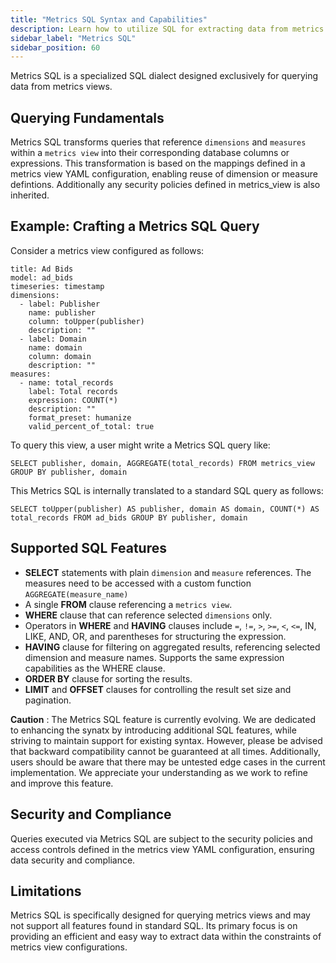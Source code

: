 ```yaml
---
title: "Metrics SQL Syntax and Capabilities"
description: Learn how to utilize SQL for extracting data from metrics views effectively.
sidebar_label: "Metrics SQL"
sidebar_position: 60
---
```



<!-- WARNING: There are links to this page in source code. If you move it, find and replace the links and consider adding a redirect in docusaurus.config.js. -->

Metrics SQL is a specialized SQL dialect designed exclusively for querying data from metrics views.

## Querying Fundamentals
Metrics SQL transforms queries that reference `dimensions` and `measures` within a `metrics view` into their corresponding database columns or expressions. This transformation is based on the mappings defined in a metrics view YAML configuration, enabling reuse of dimension or measure defintions. Additionally any security policies defined in metrics_view is also inherited.

## Example: Crafting a Metrics SQL Query

Consider a metrics view configured as follows:
```
title: Ad Bids
model: ad_bids
timeseries: timestamp
dimensions:
  - label: Publisher
    name: publisher
    column: toUpper(publisher)
    description: ""
  - label: Domain
    name: domain
    column: domain
    description: ""
measures:
  - name: total_records
    label: Total records
    expression: COUNT(*)
    description: ""
    format_preset: humanize
    valid_percent_of_total: true
```

To query this view, a user might write a Metrics SQL query like:
```
SELECT publisher, domain, AGGREGATE(total_records) FROM metrics_view GROUP BY publisher, domain
```
This Metrics SQL is internally translated to a standard SQL query as follows:
```
SELECT toUpper(publisher) AS publisher, domain AS domain, COUNT(*) AS total_records FROM ad_bids GROUP BY publisher, domain
```

## Supported SQL Features

- **SELECT** statements with plain `dimension` and `measure` references. The measures need to be accessed with a custom function `AGGREGATE(measure_name)`
- A single **FROM** clause referencing a `metrics view`.
- **WHERE** clause that can reference selected `dimensions` only.
- Operators in **WHERE** and **HAVING** clauses include `=`, `!=`, `>`, `>=`, `<`, `<=`, IN, LIKE, AND, OR, and parentheses for structuring the expression.
- **HAVING** clause for filtering on aggregated results, referencing selected dimension and measure names. Supports the same expression capabilities as the WHERE clause.
- **ORDER BY** clause for sorting the results.
- **LIMIT** and **OFFSET** clauses for controlling the result set size and pagination.


**Caution** : The Metrics SQL feature is currently evolving. We are dedicated to enhancing the synatx by introducing additional SQL features, while striving to maintain support for existing syntax. However, please be advised that backward compatibility cannot be guaranteed at all times. Additionally, users should be aware that there may be untested edge cases in the current implementation. We appreciate your understanding as we work to refine and improve this feature.

## Security and Compliance
Queries executed via Metrics SQL are subject to the security policies and access controls defined in the metrics view YAML configuration, ensuring data security and compliance.


## Limitations
Metrics SQL is specifically designed for querying metrics views and may not support all features found in standard SQL. Its primary focus is on providing an efficient and easy way to extract data within the constraints of metrics view configurations.